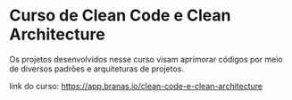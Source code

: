 # Curso de Clean Code e Clean Architecture

Os projetos desenvolvidos nesse curso visam aprimorar códigos por meio de diversos padrões e arquiteturas
de projetos.

link do curso:
https://app.branas.io/clean-code-e-clean-architecture